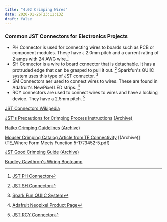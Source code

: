 ```yaml
---
title: "4.02 Crimping Wires"
date: 2020-01-26T23:11:13Z
draft: false
---
```


### Common JST Connectors for Electronics Projects

- PH Connector is used for connecting wires to boards such as PCB or component modules. These have a 2.0mm pitch and a current rating of 2 amps with 24 AWG wire.[^1]
- SH Connector is a wire to board connector that is detachable. It has a protruded edge that can be grasped to pull it out. [^5] Sparkfun's QUIIC system uses this type of JST connector. [^4]
- SM Connectors aer used to connect wires to wires. These are found in Adafruit's NewPixel LED strips. [^2]
- RCY connectors are used to connect wires to wires and have a locking device. They have a 2.5mm pitch. [^3]

[JST Connectors Wikipedia](https://en.wikipedia.org/wiki/JST_connector)

[JST's Precautions for Crimping Process Instructions](https://www.jst-mfg.com/precaution/eP-Crimp.pdf) [(Archive)](eP-Crimp.pdf)

[Hatko Crimping Guidelines](https://www.hatko.com/uploads/files/files/KRiMP-PANO/Crimping-guidelines.pdf) [(Archive)](Hatko-crimping-guidelines.pdf)

[Mouser Crimping Catalog Article from TE Connectivity](https://www.mouser.com/catalog/additional/TE_Where%20Form%20Meets%20Function%205-1773452-5.pdf) [(Archive)](TE_Where Form Meets Function 5-1773452-5.pdf)

[JST Good Crimping Guide](https://www.jst-services.co.uk/docs/good%20crimping.pdf) [(Archive)](JST-good-crimping.pdf)

[Bradley Gawthrop's Wiring Bootcamp](https://youtu.be/FMXdXCYvLQQ)

[^1]: [JST PH Connector](https://www.jst-mfg.com/product/index.php?series=199)
[^2]: [Adafruit Neopixel Product Page](https://www.adafruit.com/product/1376?length=1)
[^3]: [JST RCY Connector](https://www.jst-mfg.com/product/index.php?series=521)
[^4]: [Spark Fun QUIIC System](https://www.sparkfun.com/qwiic?)
[^5]: [JST SH Connector](https://www.jst-mfg.com/product/index.php?series=231)
